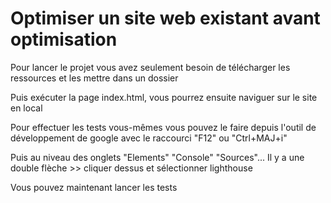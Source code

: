# Optimiser un site web existant avant optimisation

Pour lancer le projet vous avez seulement besoin de télécharger les ressources et les mettre dans un dossier 

Puis exécuter la page index.html, vous pourrez ensuite naviguer sur le site en local

Pour effectuer les tests vous-mêmes vous pouvez le faire depuis l'outil de développement de google avec le raccourci "F12" ou "Ctrl+MAJ+i"

Puis au niveau des onglets "Elements" "Console" "Sources"... Il y a une double flèche >> cliquer dessus et sélectionner lighthouse 

Vous pouvez maintenant lancer les tests 

